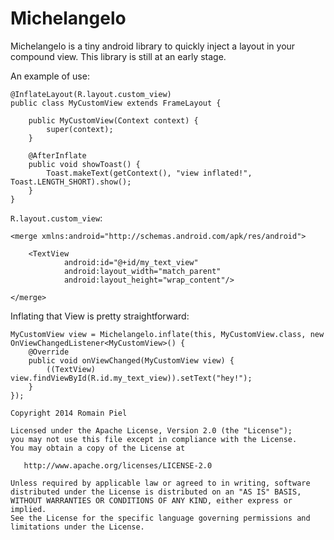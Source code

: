 # Michelangelo

Michelangelo is a tiny android library to quickly inject a layout in your compound view.
This library is still at an early stage.

An example of use:

```
@InflateLayout(R.layout.custom_view)
public class MyCustomView extends FrameLayout {

    public MyCustomView(Context context) {
        super(context);
    }

    @AfterInflate
    public void showToast() {
        Toast.makeText(getContext(), "view inflated!", Toast.LENGTH_SHORT).show();
    }
}
```

`R.layout.custom_view`:
```
<merge xmlns:android="http://schemas.android.com/apk/res/android">

    <TextView
            android:id="@+id/my_text_view"
            android:layout_width="match_parent"
            android:layout_height="wrap_content"/>

</merge>
```

Inflating that View is pretty straightforward:
```
MyCustomView view = Michelangelo.inflate(this, MyCustomView.class, new OnViewChangedListener<MyCustomView>() {
    @Override
    public void onViewChanged(MyCustomView view) {
        ((TextView) view.findViewById(R.id.my_text_view)).setText("hey!");
    }
});
```

```
Copyright 2014 Romain Piel

Licensed under the Apache License, Version 2.0 (the "License");
you may not use this file except in compliance with the License.
You may obtain a copy of the License at

   http://www.apache.org/licenses/LICENSE-2.0

Unless required by applicable law or agreed to in writing, software
distributed under the License is distributed on an "AS IS" BASIS,
WITHOUT WARRANTIES OR CONDITIONS OF ANY KIND, either express or implied.
See the License for the specific language governing permissions and
limitations under the License.
```